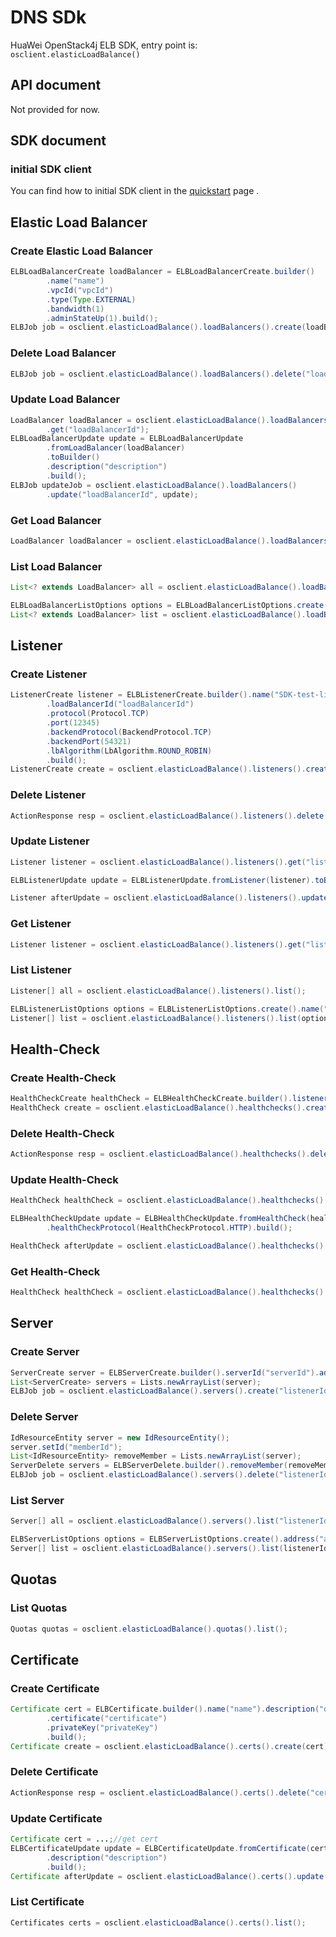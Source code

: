 # DNS SDk

HuaWei OpenStack4j ELB SDK, entry point is: `osclient.elasticLoadBalance()`

## API document
Not provided for now.

## SDK document

### initial SDK client
You can find how to initial SDK client in the [quickstart](huawei-sdk?id=_2-build-v3-client) page .

## Elastic Load Balancer
### Create Elastic Load Balancer
```java
ELBLoadBalancerCreate loadBalancer = ELBLoadBalancerCreate.builder()
		.name("name")
		.vpcId("vpcId")
		.type(Type.EXTERNAL)
		.bandwidth(1)
		.adminStateUp(1).build();
ELBJob job = osclient.elasticLoadBalance().loadBalancers().create(loadBalancer);
```

### Delete Load Balancer
```java
ELBJob job = osclient.elasticLoadBalance().loadBalancers().delete("loadBalancerId");
```

### Update Load Balancer
```java
LoadBalancer loadBalancer = osclient.elasticLoadBalance().loadBalancers()
		.get("loadBalancerId");
ELBLoadBalancerUpdate update = ELBLoadBalancerUpdate
		.fromLoadBalancer(loadBalancer)
		.toBuilder()
		.description("description")
		.build();
ELBJob updateJob = osclient.elasticLoadBalance().loadBalancers()
		.update("loadBalancerId", update);
```

### Get Load Balancer
```java
LoadBalancer loadBalancer = osclient.elasticLoadBalance().loadBalancers().get("loadBalancerId");
```

### List Load Balancer
```java
List<? extends LoadBalancer> all = osclient.elasticLoadBalance().loadBalancers().list();

ELBLoadBalancerListOptions options = ELBLoadBalancerListOptions.create().name("name");
List<? extends LoadBalancer> list = osclient.elasticLoadBalance().loadBalancers().list(options);
```

## Listener
### Create Listener
```java
ListenerCreate listener = ELBListenerCreate.builder().name("SDK-test-listener")
		.loadBalancerId("loadBalancerId")
		.protocol(Protocol.TCP)
		.port(12345)
		.backendProtocol(BackendProtocol.TCP)
		.backendPort(54321)
		.lbAlgorithm(LbAlgorithm.ROUND_ROBIN)
		.build();
ListenerCreate create = osclient.elasticLoadBalance().listeners().create(listener);
```

### Delete Listener
```java
ActionResponse resp = osclient.elasticLoadBalance().listeners().delete("listenerId");
```

### Update Listener
```java
Listener listener = osclient.elasticLoadBalance().listeners().get("listenerId");

ELBListenerUpdate update = ELBListenerUpdate.fromListener(listener).toBuilder().name("name").build();

Listener afterUpdate = osclient.elasticLoadBalance().listeners().update("listenerId", update);
```

### Get Listener
```java
Listener listener = osclient.elasticLoadBalance().listeners().get("listenerId");
```

### List Listener
```java
Listener[] all = osclient.elasticLoadBalance().listeners().list();

ELBListenerListOptions options = ELBListenerListOptions.create().name("name");
Listener[] list = osclient.elasticLoadBalance().listeners().list(options);
```

## Health-Check
### Create Health-Check
```java
HealthCheckCreate healthCheck = ELBHealthCheckCreate.builder().listenerId("listenerId").build();
HealthCheck create = osclient.elasticLoadBalance().healthchecks().create(healthCheck);
```

### Delete Health-Check
```java
ActionResponse resp = osclient.elasticLoadBalance().healthchecks().delete("healthCheckId");
```

### Update Health-Check
```java
HealthCheck healthCheck = osclient.elasticLoadBalance().healthchecks().get("healthCheckId");

ELBHealthCheckUpdate update = ELBHealthCheckUpdate.fromHealthCheck(healthCheck).toBuilder()
		.healthCheckProtocol(HealthCheckProtocol.HTTP).build();

HealthCheck afterUpdate = osclient.elasticLoadBalance().healthchecks().update("healthCheckId", update);
```

### Get Health-Check
```java
HealthCheck healthCheck = osclient.elasticLoadBalance().healthchecks().get("healthCheckId");
```

## Server
### Create Server
```java
ServerCreate server = ELBServerCreate.builder().serverId("serverId").address("address").build();
List<ServerCreate> servers = Lists.newArrayList(server);
ELBJob job = osclient.elasticLoadBalance().servers().create("listenerId", servers);
```

### Delete Server
```java
IdResourceEntity server = new IdResourceEntity();
server.setId("memberId");
List<IdResourceEntity> removeMember = Lists.newArrayList(server);
ServerDelete servers = ELBServerDelete.builder().removeMember(removeMember).build();
ELBJob job = osclient.elasticLoadBalance().servers().delete("listenerId", servers);
```

### List Server
```java
Server[] all = osclient.elasticLoadBalance().servers().list("listenerId");

ELBServerListOptions options = ELBServerListOptions.create().address("address");
Server[] list = osclient.elasticLoadBalance().servers().list(listenerId, options);
```

## Quotas
### List Quotas
```java
Quotas quotas = osclient.elasticLoadBalance().quotas().list();
```

## Certificate
### Create Certificate
```java
Certificate cert = ELBCertificate.builder().name("name").description("desc")
		.certificate("certificate")
		.privateKey("privateKey")
		.build();
Certificate create = osclient.elasticLoadBalance().certs().create(cert);

```

### Delete Certificate
```java
ActionResponse resp = osclient.elasticLoadBalance().certs().delete("certificateId");
```

### Update Certificate
```java
Certificate cert = ...;//get cert
ELBCertificateUpdate update = ELBCertificateUpdate.fromCertificate(cert).toBuilder()
		.description("description")
		.build();
Certificate afterUpdate = osclient.elasticLoadBalance().certs().update(cert.getId(), update);
```

### List Certificate
```java
Certificates certs = osclient.elasticLoadBalance().certs().list();
```